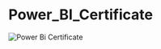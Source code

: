 # Power_BI_Certificate
![Power Bi Certificate](https://github.com/user-attachments/assets/c10a9e8b-918c-4fc4-bd2d-c5e0579cf3af)

